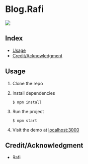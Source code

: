# Blog.Rafi

![](images/4.edit.JPG)

## Index

- [Usage](#usage)
- [Credit/Acknowledgment](#creditacknowledgment)

## Usage

1.  Clone the repo
2.  Install dependencies

        $ npm install

3.  Run the project

        $ npm start

4.  Visit the demo at [localhost:3000](http://localhost:3000)

## Credit/Acknowledgment

- Rafi
